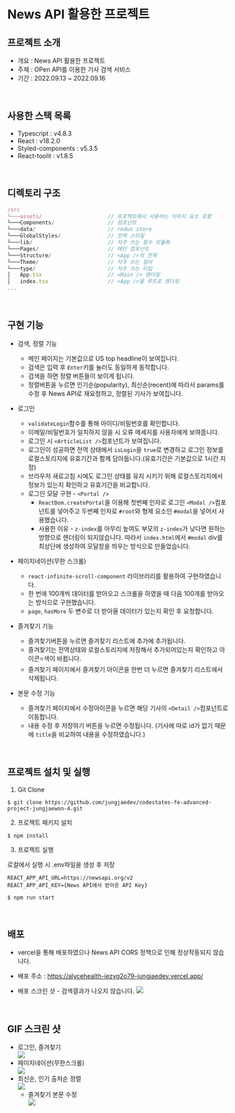 # News API 활용한 프로젝트

## 프로젝트 소개

- 개요 : News API 활용한 프로젝트
- 주제 : OPen API를 이용한 기사 검색 서비스
- 기간 : 2022.09.13 ~ 2022.09.16

<br />

## 사용한 스택 목록

- Typescript : v4.8.3
- React : v18.2.0
- Styled-components : v5.3.5
- React-toolit : v1.8.5

<br />

## 디렉토리 구조

```js
/src
└───assets/                     // 프로젝트에서 사용하는 이미지 요소 포함
└───Components/                 // 컴포넌트
└───data/                       // redux store
└───GlobalStyles/               // 전역 스타일
└───lib/                        // 자주 쓰는 함수 모듈화
└───Pages/                      // 메인 컴포넌트
└───Structure/                  // <App />의 전체
└───Theme/                      // 자주 쓰는 컬러
└───type/                       // 자주 쓰는 타입
│   App.tsx                     // <Main /> 렌더링
│   index.tsx                   // <App />을 루트로 렌더링
...
```

<br />

## 구현 기능

- 검색, 정렬 기능

  - 메인 페이지는 기본값으로 US top headline이 보여집니다.
  - 검색은 입력 후 `Enter`키를 눌러도 동일하게 동작합니다.
  - 검색을 하면 정렬 버튼들이 보이게 됩니다.
  - 정렬버튼을 누르면 인기순(popularity), 최신순(recent)에 따라서 params를 수정 후 News API로 재요청하고, 정렬된 기사가 보여집니다.

- 로그인

  - `validateLogin`함수를 통해 아이디/비밀번호를 확인합니다.
  - 이메일/비밀번호가 일치하지 않을 시 오류 메세지를 사용자에게 보여줍니다.
  - 로그인 시 `<ArticleList />`컴포넌트가 보여집니다.
  - 로그인이 성공하면 전역 상태에서 `isLogin`을 `true`로 변경하고 로그인 정보를 로컬스토리지에 유효기간과 함께 담아둡니다.(유효기간은 기본값으로 1시간 지정)
  - 브라우저 새로고침 시에도 로그인 상태를 유지 시키기 위해 로컬스토리지에서 정보가 있는지 확인하고 유효기간을 비교합니다.
  - 로그인 모달 구현 - `<Portal />`
    - `ReactDom.createPortal`을 이용해 첫번째 인자로 로그인 `<Modal />`컴포넌트를 넣어주고 두번째 인자로 `#root`와 형제 요소인 `#modal`을 넣어서 사용했습니다.
    - 사용한 이유 - `z-index`를 아무리 높여도 부모의 `z-index`가 낮다면 원하는 방향으로 렌더링이 되지않습니다. 따라서 `index.html`에서 `#modal` div를 최상단에 생성하여 모달창을 띄우는 방식으로 만들었습니다.

- 페이지네이션(무한 스크롤)

  - `react-infinite-scroll-component` 라이브러리를 활용하여 구현하였습니다.
  - 한 번에 100개씩 데이터를 받아오고 스크롤을 하였을 때 다음 100개를 받아오는 방식으로 구현했습니다.
  - `page`, `hasMore` 두 변수로 더 받아올 데이터가 있는지 확인 후 요청합니다.

- 즐겨찾기 기능

  - 즐겨찾기버튼을 누르면 즐겨찾기 리스트에 추가에 추가됩니다.
  - 즐겨찾기는 전역상태와 로컬스토리지에 저장해서 추가되어있는지 확인하고 아이콘⭐️색이 바뀝니다.
  - 즐겨찾기 페이지에서 즐겨찾기 아이콘을 한번 더 누르면 즐겨찾기 리스트에서 삭제됩니다.

- 본문 수정 기능
  - 즐겨찾기 페이지에서 수정아이콘을 누르면 해당 기사의 `<Detail />`컴포넌트로 이동합니다.
  - 내용 수정 후 저장하기 버튼을 누르면 수정됩니다. (기사에 따로 id가 없기 때문에 `title`을 비교하여 내용을 수정하였습니다.)

<br />

## 프로젝트 설치 및 실행

1. Git Clone

```shell
$ git clone https://github.com/jungjaedev/codestates-fe-advanced-project-jungjaewon-4.git
```

2. 프로젝트 패키지 설치

```shell
$ npm install
```

3. 프로젝트 실행

로컬에서 실행 시 .env파일을 생성 후 저장

```.env
REACT_APP_API_URL=https://newsapi.org/v2
REACT_APP_API_KEY={News API에서 받아온 API Key}
```

```shell
$ npm run start
```

<br />

## 배포

- vercel을 통해 배포하였으나 News API CORS 정책으로 인해 정상작동되지 않습니다.
- 배포 주소 : https://alycehealth-iezyg2o79-jungjaedev.vercel.app/

- 배포 스크린 샷 - 검색결과가 나오지 않습니다.
  <img src='notion://www.notion.so/image/https%3A%2F%2Fs3-us-west-2.amazonaws.com%2Fsecure.notion-static.com%2Ff2b6f763-9e13-4e50-bb25-8a1d9dbeb006%2F%25E1%2584%2589%25E1%2585%25B3%25E1%2584%258F%25E1%2585%25B3%25E1%2584%2585%25E1%2585%25B5%25E1%2586%25AB%25E1%2584%2589%25E1%2585%25A3%25E1%2586%25BA_2022-09-26_%25E1%2584%258B%25E1%2585%25A9%25E1%2584%2592%25E1%2585%25AE_5.45.43.png?table=block&id=845f1e71-cdf6-4961-8812-761d2c6f9779&spaceId=b913ab69-b9d5-449d-9c3f-5ce3e80307d2&width=2000&userId=9532ac57-72ac-4f70-9a6b-66f098f578f9&cache=v2' />

<br />

## GIF 스크린 샷

- <summary>로그인, 즐겨찾기</summary>
  <img src='https://s3.us-west-2.amazonaws.com/secure.notion-static.com/ae780ff6-6e72-448c-92a8-b3f8059ccb84/loginFav.gif?X-Amz-Algorithm=AWS4-HMAC-SHA256&X-Amz-Content-Sha256=UNSIGNED-PAYLOAD&X-Amz-Credential=AKIAT73L2G45EIPT3X45%2F20221004%2Fus-west-2%2Fs3%2Faws4_request&X-Amz-Date=20221004T142904Z&X-Amz-Expires=86400&X-Amz-Signature=a0770202b9f213da86c3d7ec06325e46598cd905e6ea60831c5d05f686a0e7d1&X-Amz-SignedHeaders=host&x-id=GetObject' />

- <summary>페이지네이션(무한스크롤)</summary>
  <img src='https://s3.us-west-2.amazonaws.com/secure.notion-static.com/207611d7-fa53-4b57-b52c-602ad0448cfc/scrollinfi.gif?X-Amz-Algorithm=AWS4-HMAC-SHA256&X-Amz-Content-Sha256=UNSIGNED-PAYLOAD&X-Amz-Credential=AKIAT73L2G45EIPT3X45%2F20221004%2Fus-west-2%2Fs3%2Faws4_request&X-Amz-Date=20221004T142904Z&X-Amz-Expires=86400&X-Amz-Signature=1e0b19994fd6ee275850fec4bd1ebd6a6537f2efa3073c0927bfc2801e92c298&X-Amz-SignedHeaders=host&x-id=GetObject' />
  </details>

- <summary>최신순, 인기 출처순 정렬</summary>
  <img src='https://s3.us-west-2.amazonaws.com/secure.notion-static.com/95b1580f-0608-4cbd-889c-80ca442712be/searchsort.gif?X-Amz-Algorithm=AWS4-HMAC-SHA256&X-Amz-Content-Sha256=UNSIGNED-PAYLOAD&X-Amz-Credential=AKIAT73L2G45EIPT3X45%2F20221004%2Fus-west-2%2Fs3%2Faws4_request&X-Amz-Date=20221004T142904Z&X-Amz-Expires=86400&X-Amz-Signature=b72c3f20e02a93079f855f130db12c01e8c0a31dca24347ef9efd9df8c2ed83b&X-Amz-SignedHeaders=host&x-id=GetObject' />

  - <summary>즐겨찾기 본문 수정</summary>
    <img src='https://s3.us-west-2.amazonaws.com/secure.notion-static.com/c71d0406-b67b-4f0f-ad2f-e425a3d9000e/favEdit.gif?X-Amz-Algorithm=AWS4-HMAC-SHA256&X-Amz-Content-Sha256=UNSIGNED-PAYLOAD&X-Amz-Credential=AKIAT73L2G45EIPT3X45%2F20221004%2Fus-west-2%2Fs3%2Faws4_request&X-Amz-Date=20221004T142905Z&X-Amz-Expires=86400&X-Amz-Signature=174a598c33101a82403739352c25feca9dfb92eb5d32f03118a9cc80efd29246&X-Amz-SignedHeaders=host&x-id=GetObject' />
